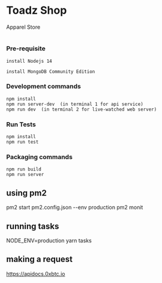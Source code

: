 # Toadz Shop
 
  Apparel Store
 

 

# 


### Pre-requisite
```
install Nodejs 14

install MongoDB Community Edition

```


### Development commands
```
npm install
npm run server-dev  (in terminal 1 for api service)
npm run dev  (in terminal 2 for live-watched web server)
```


### Run Tests
```
npm install
npm run test  
```



### Packaging commands
```
npm run build
npm run server
```


## using pm2

 pm2 start pm2.config.json --env production 
pm2 monit 



## running tasks 

NODE_ENV=production yarn tasks



## making a request 

https://apidocs.0xbtc.io